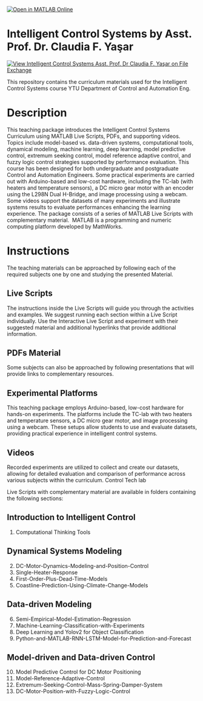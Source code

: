 [![Open in MATLAB Online](https://www.mathworks.com/images/responsive/global/open-in-matlab-online.svg)](https://www.mathworks.com/matlabcentral/fileexchange/168166-intelligent-control-systems-course-curriculum)

# Intelligent Control Systems by Asst. Prof. Dr. Claudia F. Yaşar

[![View Intelligent Control Systems Asst. Prof. Dr Claudia F. Yaşar on File Exchange](https://www.mathworks.com/matlabcentral/images/matlab-file-exchange.svg)](https://matlab.mathworks.com/open/fileexchange/v1?id=168166)

This repository contains the curriculum materials used for the Intelligent Control Systems course YTU Department of Control and Automation Eng.


# Description
This teaching package introduces the Intelligent Control Systems Curriculum using MATLAB Live Scripts, PDFs, and supporting videos. Topics include model-based vs. data-driven systems, computational tools, dynamical modeling, machine learning, deep learning, model predictive control, extremum seeking control, model reference adaptive control, and fuzzy logic control strategies supported by performance evaluation. This course has been designed for both undergraduate and postgraduate Control and Automation Engineers. Some practical experiments are carried out with Arduino-based and low-cost hardware, including the TC-lab (with heaters and temperature sensors), a DC micro gear motor with an encoder using the L298N Dual H-Bridge, and image processing using a webcam. Some videos support the datasets of many experiments and illustrate systems results to evaluate performances enhancing the learning experience.
The package consists of a series of MATLAB Live Scripts with complementary material. 
MATLAB is a programming and numeric computing platform developed by MathWorks.

# Instructions
The teaching materials can be approached by following each of the required subjects one by one and studying the presented Material.
## Live Scripts
The instructions inside the Live Scripts will guide you through the activities and examples. We suggest running each section within a Live Script individually. Use the Interactive Live Script and experiment with their suggested material and additional hyperlinks that provide additional information.
## PDFs Material
Some subjects can also be approached by following presentations that will provide links to complementary resources.
## Experimental Platforms
This teaching package employs Arduino-based, low-cost hardware for hands-on experiments. The platforms include the TC-lab with two heaters and temperature sensors, a DC micro gear motor, and image processing using a webcam. These setups allow students to use and evaluate datasets, providing practical experience in intelligent control systems.
## Videos
Recorded experiments are utilized to collect and create our datasets, allowing for detailed evaluation and comparison of performance across various subjects within the curriculum.  Control Tech lab 

Live Scripts with complementary material are available in folders containing the following sections:

## Introduction to Intelligent Control
1. Computational Thinking Tools
## Dynamical Systems Modeling
2. DC-Motor-Dynamics-Modeling-and-Position-Control
3. Single-Heater-Response
4. First-Order-Plus-Dead-Time-Models
5. Coastline-Prediction-Using-Climate-Change-Models
## Data-driven Modeling
6. Semi-Empirical-Model-Estimation-Regression
7. Machine-Learning-Classification-with-Experiments
8. Deep Learning and Yolov2 for Object Classification
9. Python-and-MATLAB-RNN-LSTM-Model-for-Prediction-and-Forecast
## Model-driven and Data-driven Control
10. Model Predictive Control for DC Motor Positioning
11. Model-Reference-Adaptive-Control
12. Extremum-Seeking-Control-Mass-Spring-Damper-System
13. DC-Motor-Position-with-Fuzzy-Logic-Control


